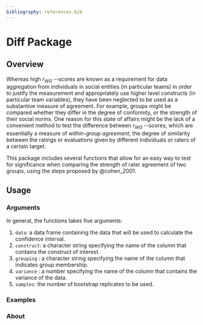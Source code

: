 ```yaml
---
bibliography: references.bib
---
```


# Diff Package

## Overview

Whereas high $r_{WG}$ --scores are known as a requirement for data aggregation from individuals in social entities (in particular teams) in order to justify the measurement and appropriately use higher level constructs (in particular team variables), they have been neglected to be used as a substantive measure of agreement. For example, groups might be compared whether they differ in the degree of conformity, or the strength of their social norms. One reason for this state of affairs might be the lack of a convenient method to test the difference between $r_{WG}$ --scores, which are essentially a measure of *within-group agreement*, the degree of similarity between the ratings or evaluations given by different individuals or raters of a certain target.

This package includes several functions that allow for an easy way to test for significance when comparing the strength of rater agreement of two groups, using the steps proposed by @cohen_2001.

## Usage

### Arguments

In general, the functions takes five arguments:

1.  `data`: a data frame containing the data that will be used to calculate the confidence interval.
2.  `construct`: a character string specifying the name of the column that contains the construct of interest.
3.  `grouping` : a character string specifying the name of the column that indicates group membership.
4.  `variance` : a number specifying the name of the column that contains the variance of the data.
5.  `samples`: the number of bootstrap replicates to be used.

### Examples

### About
